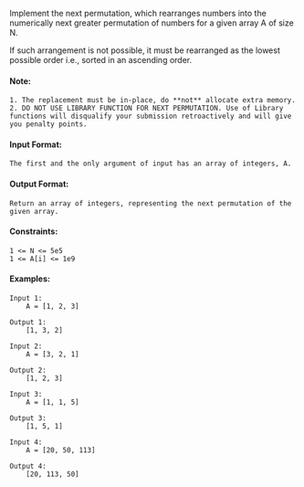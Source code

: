 Implement the next permutation, which rearranges numbers into the numerically next greater permutation of numbers for a given array A of size N.

If such arrangement is not possible, it must be rearranged as the lowest possible order i.e., sorted in an ascending order.

#### Note:
```
1. The replacement must be in-place, do **not** allocate extra memory.
2. DO NOT USE LIBRARY FUNCTION FOR NEXT PERMUTATION. Use of Library functions will disqualify your submission retroactively and will give you penalty points.
```

#### Input Format:
```
The first and the only argument of input has an array of integers, A.
```

#### Output Format:
```
Return an array of integers, representing the next permutation of the given array.
```

#### Constraints:
```
1 <= N <= 5e5
1 <= A[i] <= 1e9
```

#### Examples:

```
Input 1:
    A = [1, 2, 3]

Output 1:
    [1, 3, 2]

Input 2:
    A = [3, 2, 1]

Output 2:
    [1, 2, 3]

Input 3:
    A = [1, 1, 5]

Output 3:
    [1, 5, 1]

Input 4:
    A = [20, 50, 113]

Output 4:
    [20, 113, 50]
```